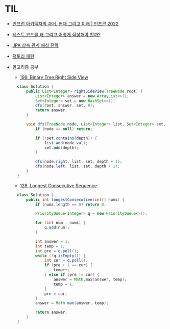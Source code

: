 # TIL

- [인프런 아키텍처의 과거, 현재 그리고 미래 | 인프콘 2022](https://www.youtube.com/watch?v=D_QH50UkX_4&ab_channel=%EC%9D%B8%ED%94%84%EB%9F%B0inflearn)
- [테스트 코드를 왜 그리고 어떻게 작성해야 할까?](https://tech.inflab.com/20230404-test-code/)
- [JPA 상속 관계 매칭 전략](https://datamoney.tistory.com/328)
- [팩토리 패턴](https://jusungpark.tistory.com/14)

- 알고리즘 공부
  - [199. Binary Tree Right Side View](https://leetcode.com/problems/binary-tree-right-side-view/)
  ```java
    class Solution {
        public List<Integer> rightSideView(TreeNode root) {
            List<Integer> answer = new ArrayList<>();
            Set<Integer> set = new HashSet<>();
            dfs(root, answer, set, 0);
            return answer;
        }

        void dfs(TreeNode node, List<Integer> list, Set<Integer> set, int depth) {
            if (node == null) return;

            if (!set.contains(depth)) {
                list.add(node.val);
                set.add(depth);
            }

            dfs(node.right, list, set, depth + 1);    
            dfs(node.left, list, set, depth + 1);
        }
    }
  ```
  - [128. Longest Consecutive Sequence](https://leetcode.com/problems/longest-consecutive-sequence/description/)
  ```java
    class Solution {
        public int longestConsecutive(int[] nums) {
            if (nums.length == 0) return 0;

            PriorityQueue<Integer> q = new PriorityQueue<>();

            for (int num : nums) {
                q.add(num);
            }

            int answer = 1;
            int temp = 1;
            int pre = q.poll();
            while (!q.isEmpty()) {
                int cur = q.poll();
                if (pre + 1 == cur) {
                    temp++;
                } else if (pre != cur) {
                    answer = Math.max(answer, temp);
                    temp = 1;
                }
                pre = cur;
            }
            answer = Math.max(answer, temp);

            return answer;
        }
    }
  ```